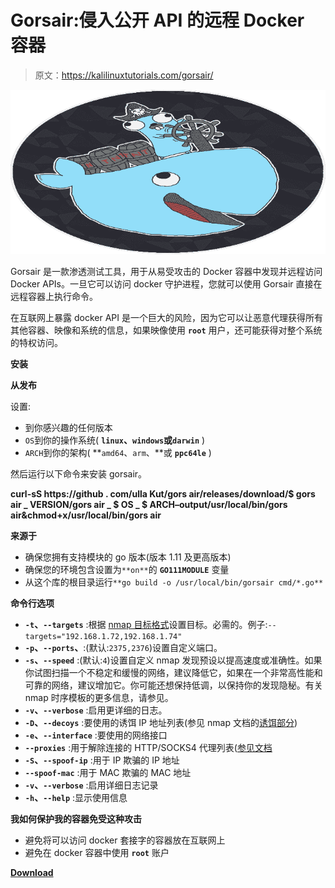 # Gorsair:侵入公开 API 的远程 Docker 容器

> 原文：<https://kalilinuxtutorials.com/gorsair/>

[![Gorsair : Hacks Its Way Into Remote Docker Containers That Expose Their APIs](img//a54acf96aa991150e314595663a9bc30.png "Gorsair : Hacks Its Way Into Remote Docker Containers That Expose Their APIs")](https://1.bp.blogspot.com/-4LI5C5mNWmw/YOPe2KrbUkI/AAAAAAAAJ4A/Bc2nGVPGFkUbD-ljUDJqy48Y941gmQJewCLcBGAsYHQ/s728/Gorsair%2B%25281%2529.png)

Gorsair 是一款渗透测试工具，用于从易受攻击的 Docker 容器中发现并远程访问 Docker APIs。一旦它可以访问 docker 守护进程，您就可以使用 Gorsair 直接在远程容器上执行命令。

在互联网上暴露 docker API 是一个巨大的风险，因为它可以让恶意代理获得所有其他容器、映像和系统的信息，如果映像使用 **`root`** 用户，还可能获得对整个系统的特权访问。

**安装**

**从发布**

设置:

*   到你感兴趣的任何版本
*   `OS`到你的操作系统( **`linux`、`windows`或`darwin`** )
*   `ARCH`到你的架构( **`amd64`、`arm`、**或 **`ppc64le`** )

然后运行以下命令来安装 gorsair。

**curl-sS https://github . com/ulla Kut/gors air/releases/download/$ gors air _ VERSION/gors air _ $ OS _ $ ARCH–output/usr/local/bin/gors air&chmod+x/usr/local/bin/gors air**

**来源于**

*   确保您拥有支持模块的 go 版本(版本 1.11 及更高版本)
*   确保您的环境包含设置为`**on**`的 **`GO111MODULE`** 变量
*   从这个库的根目录运行`**go build -o /usr/local/bin/gorsair cmd/*.go**`

**命令行选项**

*   **`-t`、`--targets`** :根据 [nmap 目标格式](https://nmap.org/book/man-target-specification.html)设置目标。必需的。例子:`--targets="192.168.1.72,192.168.1.74"`
*   **`-p`、`--ports`、**:(默认:`2375,2376`)设置自定义端口。
*   **`-s`、`--speed`** :(默认:`4`)设置自定义 nmap 发现预设以提高速度或准确性。如果你试图扫描一个不稳定和缓慢的网络，建议降低它，如果在一个非常高性能和可靠的网络，建议增加它。你可能还想保持低调，以保持你的发现隐秘。有关 nmap 时序模板的更多信息，请参见。
*   **`-v`、`--verbose`** :启用更详细的日志。
*   **`-D`、`--decoys`** :要使用的诱饵 IP 地址列表(参见 nmap 文档的[诱饵部分](https://nmap.org/book/man-bypass-firewalls-ids.html))
*   **`-e`、`--interface`** :要使用的网络接口
*   **`--proxies`** :用于解除连接的 HTTP/SOCKS4 代理列表([参见文档](https://nmap.org/book/man-bypass-firewalls-ids.html)
*   **`-S`、`--spoof-ip`** :用于 IP 欺骗的 IP 地址
*   **`--spoof-mac`** :用于 MAC 欺骗的 MAC 地址
*   **`-v`、`--verbose`** :启用详细日志记录
*   **`-h`、`--help`** :显示使用信息

**我如何保护我的容器免受这种攻击**

*   避免将可以访问 docker 套接字的容器放在互联网上
*   避免在 docker 容器中使用 **`root`** 账户

[**Download**](https://github.com/Ullaakut/Gorsair)